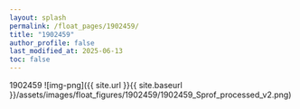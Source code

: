 ```yaml
---
layout: splash
permalink: /float_pages/1902459/
title: "1902459"
author_profile: false
last_modified_at: 2025-06-13
toc: false
---
```

 
1902459
![img-png]({{ site.url }}{{ site.baseurl }}/assets/images/float_figures/1902459/1902459_Sprof_processed_v2.png)
